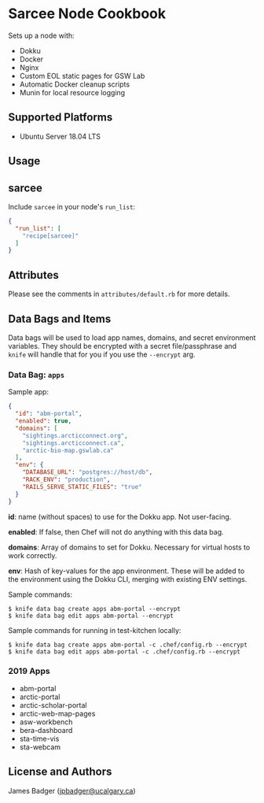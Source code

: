 # Sarcee Node Cookbook

Sets up a node with:

* Dokku
* Docker
* Nginx
* Custom EOL static pages for GSW Lab
* Automatic Docker cleanup scripts
* Munin for local resource logging

## Supported Platforms

* Ubuntu Server 18.04 LTS

## Usage

## sarcee

Include `sarcee` in your node's `run_list`:

```json
{
  "run_list": [
    "recipe[sarcee]"
  ]
}
```

## Attributes

Please see the comments in `attributes/default.rb` for more details.

## Data Bags and Items

Data bags will be used to load app names, domains, and secret environment variables. They should be encrypted with a secret file/passphrase and `knife` will handle that for you if you use the `--encrypt` arg.

### Data Bag: `apps`

Sample app:

```json
{
  "id": "abm-portal",
  "enabled": true,
  "domains": [
    "sightings.arcticconnect.org",
    "sightings.arcticconnect.ca",
    "arctic-bio-map.gswlab.ca"
  ],
  "env": {
    "DATABASE_URL": "postgres://host/db",
    "RACK_ENV": "production",
    "RAILS_SERVE_STATIC_FILES": "true"
  }
}
```

**id**: name (without spaces) to use for the Dokku app. Not user-facing.

**enabled**: If false, then Chef will not do anything with this data bag.

**domains**: Array of domains to set for Dokku. Necessary for virtual hosts to work correctly.

**env**: Hash of key-values for the app environment. These will be added to the environment using the Dokku CLI, merging with existing ENV settings.

Sample commands:

```
$ knife data bag create apps abm-portal --encrypt
$ knife data bag edit apps abm-portal --encrypt
```

Sample commands for running in test-kitchen locally:

```
$ knife data bag create apps abm-portal -c .chef/config.rb --encrypt
$ knife data bag edit apps abm-portal -c .chef/config.rb --encrypt
```

### 2019 Apps

* abm-portal
* arctic-portal
* arctic-scholar-portal
* arctic-web-map-pages
* asw-workbench
* bera-dashboard
* sta-time-vis
* sta-webcam

## License and Authors

James Badger (jpbadger@ucalgary.ca)
